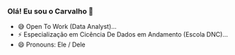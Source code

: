 ### Olá! Eu sou o Carvalho 👋

- 😅 Open To Work (Data Analyst)...
- ⚡ Especialização em Cicência De Dados em Andamento (Escola DNC)...
- 😄 Pronouns: Ele / Dele

